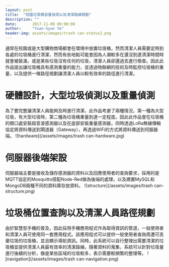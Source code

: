 ```yaml
---
layout: post
title:  "校園垃圾桶容量偵測以及清潔路線規劃"
description: ""
date:       2017-11-09 09:00:00
author:     "Yuan-Syun Ye"
header-img: assets/images/trash can-status2.png
---
```


通常在校園或是大型購物商場都會在環境中放置垃圾桶，然而清潔人員需要定時到各處的垃圾桶進行清潔，然而有些地點可能會因為人潮較多在還沒到達清潔時間時就會被裝滿，或是某些垃圾沒有任何的垃圾，清潔人員卻還過去進行檢查。因此此作品提出讓垃圾桶具有感測重量的能力，並透過物聯網的技術及時監控垃圾桶的重量，以及提供一條路徑規劃讓清潔人員以較有效率的路徑進行清潔。

# 硬體設計，大型垃圾偵測以及重量偵測 #
為了要完整讓清潔人員能夠及時進行清潔，此作品考慮了兩種情況，第一種為大型垃圾，有大型垃圾時，第二種為垃圾桶重量到達一定程度。因此此作品會在垃圾桶的開口處安裝超音波感測器以及在底部安裝重量感測器，同時透過LoRa無線傳輸協定將資料傳送到閘道器（Gateway），再透過WiFi的方式將資料傳送到伺服器端。
![hardware](/assets/images/trash can-hardware.jpg)

# 伺服器後端架設 #
伺服器端主要是接收及儲存感測器的資料以及回應使用者的查詢要求，採用的是MQTT協定的Mosquitto搭配Node-Red做為後端的處理，以及建置MySQL和MongoDB兩種不同的資料庫存放資料。
![structure](/assets/images/trash can-structure.png)

# 垃圾桶位置查詢以及清潔人員路徑規劃 #
由於智慧型手機的普及，因此採用手機應用程式作為取得資訊的管道，一般使用者和清潔人員可使用同一套應用程式。該應用程式可以提供一般使用者查詢周遭可丟棄垃圾的垃圾桶，並且顯示導航資訊。同時，此系統可以自行整理出需要清潔的垃圾桶並提供清潔人員最有效率的清潔路線。隨著資料的蒐集，系統可以針對垃圾量進行後續的分析，像是某些區域的垃圾較多，表示需要較頻繁的整理等。
![navigation](/assets/images/trash can-navigation.png)